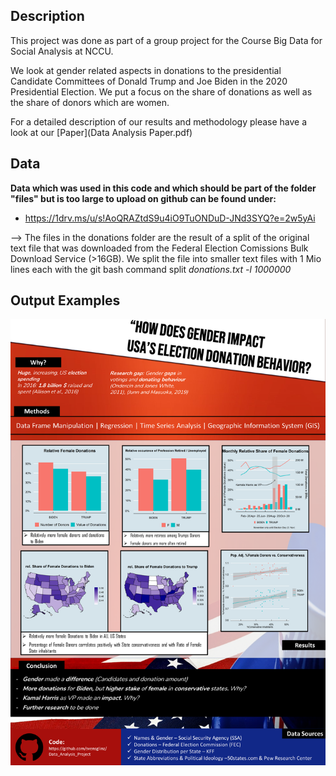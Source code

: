 ## Description 

This project was done as part of a group project for the Course Big Data for Social Analysis at NCCU. 

We look at gender related aspects in donations to the presidential Candidate Committees of Donald Trump and Joe Biden in the 2020 Presidential Election. 
We put a focus on the share of donations as well as the share of donors which are women. 

For a detailed description of our results and methodology please have a look at our [Paper](Data Analysis Paper.pdf)

## Data 

**Data which was used in this code and which should be part of the folder "files" but is too large to upload on github can be found under:** 
- https://1drv.ms/u/s!AoQRAZtdS9u4iO9TuONDuD-JNd3SYQ?e=2w5yAi

--> The files in the donations folder are the result of a split of the original text file that was downloaded from the Federal Election Comissions Bulk Download Service (>16GB). We split the file into smaller text files with 1 Mio lines each with the git bash command split *donations.txt -l 1000000*

## Output Examples

<img src = "Gender_Donations_Poster.png" />

